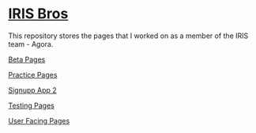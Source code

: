 <h1> <a href="https://dejai.github.io/iris_bros">IRIS Bros</a></h1>

<p> This repository stores the pages that I worked on as a member of the IRIS team - Agora.</p>

<p><a href="https://github.com/Dejai/iris_bros/tree/master/beta"> Beta Pages </a></p>

<p><a href="https://github.com/Dejai/iris_bros/tree/master/practice"> Practice Pages </a></p>

<p><a href="https://github.com/Dejai/iris_bros/tree/master/signupApp2/"> Signupp App 2</a></p>

<p><a href="https://github.com/Dejai/iris_bros/tree/master/testing"> Testing Pages </a></p>

<p><a href="https://github.com/Dejai/iris_bros/tree/master/pubsvs/"> User Facing Pages </a></p>

